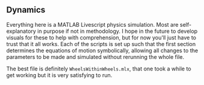 ## Dynamics

Everything here is a MATLAB Livescript physics simulation. Most are self-explanatory in purpose if not in methodology. I hope in the future to develop visuals for these to help with comprehension, but for now you'll just have to trust that it all works. Each of the scripts is set up such that the first section determines the equations of motion symbolically, allowing all changes to the parameters to be made and simulated without rerunning the whole file.

The best file is definitely `WheelsWithinWheels.mlx`, that one took a while to get working but it is very satisfying to run.
